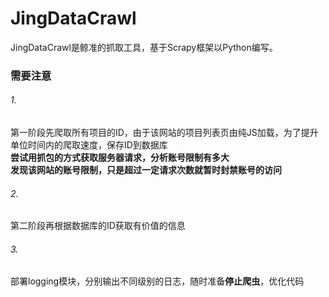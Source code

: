 # JingDataCrawl
JingDataCrawl是鲸准的抓取工具，基于Scrapy框架以Python编写。

### 需要注意
###### 1.
第一阶段先爬取所有项目的ID，由于该网站的项目列表页由纯JS加载，为了提升单位时间内的爬取速度，保存ID到数据库
<br>**尝试用抓包的方式获取服务器请求，分析账号限制有多大**
<br>**发现该网站的账号限制，只是超过一定请求次数就暂时封禁账号的访问**<br>

###### 2.
第二阶段再根据数据库的ID获取有价值的信息<br>

###### 3.
部署logging模块，分别输出不同级别的日志，随时准备**停止爬虫**，优化代码<br>
